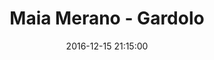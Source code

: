 ---
title: Maia Merano - Gardolo
date: 2016-12-15 21:15:00
squadra-a: Bc Gardolo
punteggio-a: 60
squadra-b: Maia Merano
punteggio-b: 66
partite/squadra: promozione-16-17
luogo: Palestra ""Segantini""
categoria: promozione
---